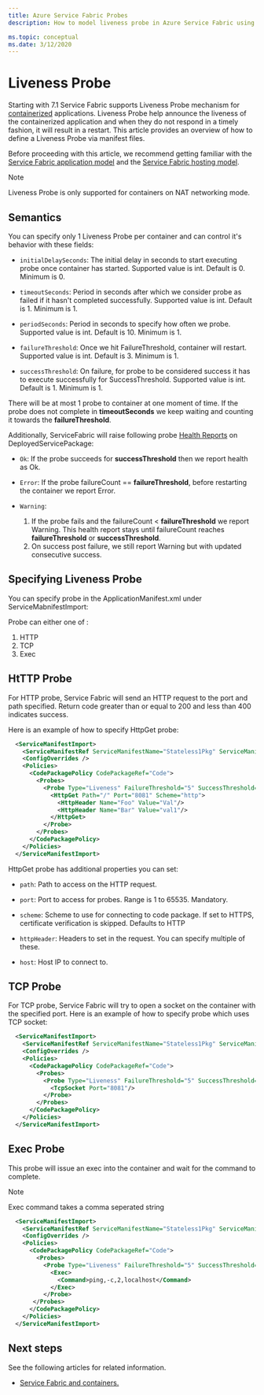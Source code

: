 ```yaml
---
title: Azure Service Fabric Probes
description: How to model liveness probe in Azure Service Fabric using application and service manifest files.

ms.topic: conceptual
ms.date: 3/12/2020
---
```

# Liveness Probe
Starting with 7.1 Service Fabric supports Liveness Probe mechanism for [containerized][containers-introduction-link] applications. Liveness Probe help announce the liveness of the containerized application and when they do not respond in a timely fashion, it will result in a restart.
This article provides an overview of how to define a Liveness Probe via manifest files.

Before proceeding with this article, we recommend getting familiar with the [Service Fabric application model][application-model-link] and the [Service Fabric hosting model][hosting-model-link].

> [!NOTE]
> Liveness Probe is only supported for containers on NAT networking mode.

## Semantics
You can specify only 1 Liveness Probe per container and can control it's behavior with these fields:

* `initialDelaySeconds`: The initial delay in seconds to start executing probe once container has started. Supported value is int. Default is 0. Minimum is 0.

* `timeoutSeconds`: Period in seconds after which we consider probe as failed if it hasn't completed successfully. Supported value is int. Default is 1. Minimum is 1.

* `periodSeconds`: Period in seconds to specify how often we probe. Supported value is int. Default is 10. Minimum is 1.

* `failureThreshold`: Once we hit FailureThreshold, container will restart. Supported value is int. Default is 3. Minimum is 1.

* `successThreshold`: On failure, for probe to be considered success it has to execute successfully for SuccessThreshold. Supported value is int. Default is 1. Minimum is 1.

There will be at most 1 probe to container at one moment of time. If the probe does not complete in **timeoutSeconds** we keep waiting and counting it towards the **failureThreshold**. 

Additionally, ServiceFabric will raise following probe [Health Reports][health-introduction-link] on DeployedServicePackage:

* `Ok`: If the probe succeeds for **successThreshold** then we report health as Ok.

* `Error`: If the probe failureCount ==  **failureThreshold**, before restarting the container we report Error.

* `Warning`: 
    1. If the probe fails and the failureCount < **failureThreshold** we report Warning. This health report stays until failureCount reaches **failureThreshold** or **successThreshold**.
    2. On success post failure, we still report Warning but with updated consecutive success.

## Specifying Liveness Probe

You can specify probe in the ApplicationManifest.xml under ServiceMabnifestImport:

Probe can either one of :

1. HTTP
2. TCP
3. Exec 

## HtTTP Probe

For HTTP probe, Service Fabric will send an HTTP request to the port and path specified. Return code greater than or equal to 200 and less than 400 indicates success.

Here is an example of how to specify HttpGet probe:

```xml
  <ServiceManifestImport>
    <ServiceManifestRef ServiceManifestName="Stateless1Pkg" ServiceManifestVersion="1.0.0" />
    <ConfigOverrides />
    <Policies>
      <CodePackagePolicy CodePackageRef="Code">
        <Probes>
          <Probe Type="Liveness" FailureThreshold="5" SuccessThreshold="2" InitialDelaySeconds="10" PeriodSeconds="30" TimeoutSeconds="20">
            <HttpGet Path="/" Port="8081" Scheme="http">
              <HttpHeader Name="Foo" Value="Val"/>
              <HttpHeader Name="Bar" Value="val1"/>
            </HttpGet>
          </Probe>
        </Probes>
      </CodePackagePolicy>
    </Policies>
  </ServiceManifestImport>
```

HttpGet probe has additional properties you can set:

* `path`: Path to access on the HTTP request.

* `port`: Port to access for probes. Range is 1 to 65535. Mandatory.

* `scheme`: Scheme to use for connecting to code package. If set to HTTPS, certificate verification is skipped. Defaults to HTTP

* `httpHeader`: Headers to set in the request. You can specify multiple of these.

* `host`: Host IP to connect to.

## TCP Probe

For TCP probe, Service Fabric will try to open a socket on the container with the specified port. Here is an example of how to specify probe which uses TCP socket:

```xml
  <ServiceManifestImport>
    <ServiceManifestRef ServiceManifestName="Stateless1Pkg" ServiceManifestVersion="1.0.0" />
    <ConfigOverrides />
    <Policies>
      <CodePackagePolicy CodePackageRef="Code">
        <Probes>
          <Probe Type="Liveness" FailureThreshold="5" SuccessThreshold="2" InitialDelaySeconds="10" PeriodSeconds="30" TimeoutSeconds="20">
            <TcpSocket Port="8081"/>
          </Probe>
        </Probes>
      </CodePackagePolicy>
    </Policies>
  </ServiceManifestImport>
```

## Exec Probe

This probe will issue an exec into the container and wait for the command to complete.

> [!NOTE]
> Exec command takes a comma seperated string

```xml
  <ServiceManifestImport>
    <ServiceManifestRef ServiceManifestName="Stateless1Pkg" ServiceManifestVersion="1.0.0" />
    <ConfigOverrides />
    <Policies>
      <CodePackagePolicy CodePackageRef="Code">
        <Probes>
          <Probe Type="Liveness" FailureThreshold="5" SuccessThreshold="2" InitialDelaySeconds="10" PeriodSeconds="30" TimeoutSeconds="20">
            <Exec>
              <Command>ping,-c,2,localhost</Command>
            </Exec>
          </Probe>        
       </Probes>
      </CodePackagePolicy>
    </Policies>
  </ServiceManifestImport>
```

## Next steps
See the following articles for related information.
* [Service Fabric and containers.][containers-introduction-link]

<!-- Links -->
[containers-introduction-link]: service-fabric-containers-overview.md
[health-introduction-link]: service-fabric-health-introduction.md
[application-model-link]: service-fabric-application-model.md
[hosting-model-link]: service-fabric-hosting-model.md

